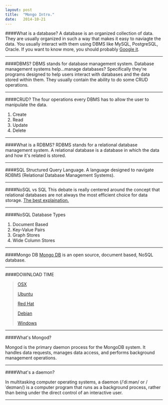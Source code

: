 ```yaml
---
layout: post
title:  "Mongo Intro."
date:   2014-10-21
---
```



####What is a database?
A database is an organized collection of data. They are usually organized in such a way that makes it easy to naviagte the data. You usually interact with them using DBMS like MySQL, PostgreSQL, Oracle. If you want to know more, you should probably [Google it](http://lmgtfy.com/?q=Database).

---

####DBMS?
DBMS stands for database management system. Database management systems help...manage databases? Specifically they're programs designed to help users interact with databases and the data stored within them. They usually contain the ability to do some CRUD operations.

---

####CRUD?
The four operations every DBMS has to allow the user to manipulate the data.

1. Create
2. Read
3. Update
4. Delete


---

####What is a RDBMS?
RDBMS stands for a relational database management system. A relational database is a database in which the data and how it's related is stored.

---

####SQL
Structured Query Language. A language designed to navigate RDBMS (Relational Database Management Systems).

---

####NoSQL vs SQL
This debate is really centered around the concept that relational databases are not always the most efficient choice for data storage. [The best explaination.](http://www.mongodb.com/nosql-explained)

---

####NoSQL Database Types

1. Document Based
2. Key-Value Pairs
3. Graph Stores
4. Wide Column Stores

---

####Mongo DB
[Mongo DB](http://www.mongodb.org/about/introduction/) is an open source, document based, NoSQL database.

---

####DOWNLOAD TIME
> [OSX](http://docs.mongodb.org/manual/tutorial/install-mongodb-on-os-x/) 
> 
> [Ubuntu](http://docs.mongodb.org/manual/tutorial/install-mongodb-on-ubuntu/)
>
> [Red Hat](http://docs.mongodb.org/manual/tutorial/install-mongodb-on-red-hat-centos-or-fedora-linux/)
>
> [Debian](http://docs.mongodb.org/manual/tutorial/install-mongodb-on-debian-linux/)
>
> [Windows](http://docs.mongodb.org/manual/tutorial/install-mongodb-on-windows/)

---

####What's Mongod?

Mongod is the primary daemon process for the MongoDB system. It handles data requests, manages data access, and performs background management operations.

---

####What's a daemon?

In multitasking computer operating systems, a daemon (/ˈdiːmən/ or /ˈdeɪmən/) is a computer program that runs as a background process, rather than being under the direct control of an interactive user.


----